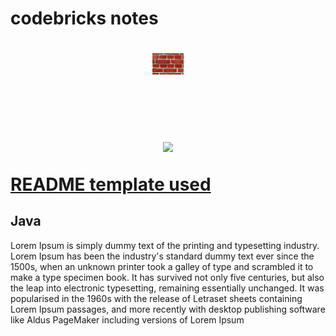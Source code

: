 <!-- Improved compatibility of back to top link: See: https://github.com/othneildrew/Best-README-Template/pull/73 -->
<a name="readme-top"></a>

<p align="center">
  <h1>codebricks notes<h1>
</p>

<p align="center">
  <img src="images/codebricks-logo-temp.jpeg" width="10%" height="auto"/>
</p>


<br>
<!-- related technologies icons -->
<p align="center">
  <a href="https://skillicons.dev">
    <img src="https://skillicons.dev/icons?i=git,kubernetes,docker,c,vim" />
  </a>
</p>

<a href="https://github.com/othneildrew/Best-README-Template/tree/master">README template used</a>
<br>

## Java
Lorem Ipsum is simply dummy text of the printing and typesetting industry. Lorem Ipsum has been the industry's standard dummy text ever since the 1500s, when an unknown printer took a galley of type and scrambled it to make a type specimen book. It has survived not only five centuries, but also the leap into electronic typesetting, remaining essentially unchanged. It was popularised in the 1960s with the release of Letraset sheets containing Lorem Ipsum passages, and more recently with desktop publishing software like Aldus PageMaker including versions of Lorem Ipsum
